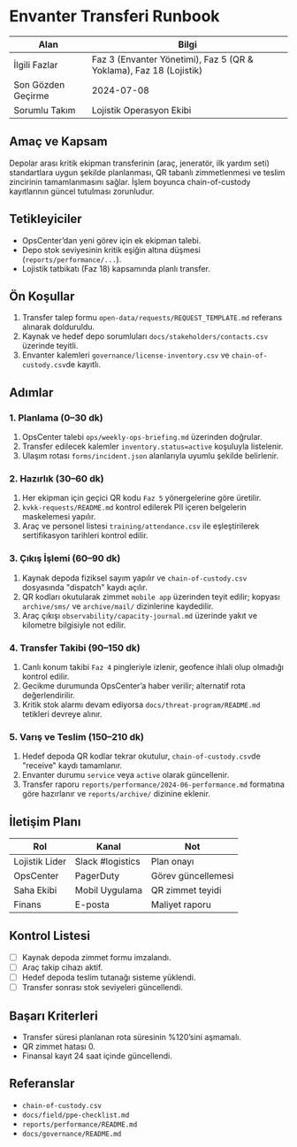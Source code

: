 # Envanter Transferi Runbook

| Alan | Bilgi |
| --- | --- |
| İlgili Fazlar | Faz 3 (Envanter Yönetimi), Faz 5 (QR & Yoklama), Faz 18 (Lojistik) |
| Son Gözden Geçirme | 2024-07-08 |
| Sorumlu Takım | Lojistik Operasyon Ekibi |

## Amaç ve Kapsam
Depolar arası kritik ekipman transferinin (araç, jeneratör, ilk yardım seti)
standartlara uygun şekilde planlanması, QR tabanlı zimmetlenmesi ve teslim zincirinin
tamamlanmasını sağlar. İşlem boyunca chain-of-custody kayıtlarının güncel tutulması zorunludur.

## Tetikleyiciler
- OpsCenter’dan yeni görev için ek ekipman talebi.
- Depo stok seviyesinin kritik eşiğin altına düşmesi (`reports/performance/...`).
- Lojistik tatbikatı (Faz 18) kapsamında planlı transfer.

## Ön Koşullar
1. Transfer talep formu `open-data/requests/REQUEST_TEMPLATE.md` referans alınarak dolduruldu.
2. Kaynak ve hedef depo sorumluları `docs/stakeholders/contacts.csv` üzerinde teyitli.
3. Envanter kalemleri `governance/license-inventory.csv` ve `chain-of-custody.csv`de kayıtlı.

## Adımlar
### 1. Planlama (0–30 dk)
1. OpsCenter talebi `ops/weekly-ops-briefing.md` üzerinden doğrular.
2. Transfer edilecek kalemler `inventory.status=active` koşuluyla listelenir.
3. Ulaşım rotası `forms/incident.json` alanlarıyla uyumlu şekilde belirlenir.

### 2. Hazırlık (30–60 dk)
1. Her ekipman için geçici QR kodu `Faz 5` yönergelerine göre üretilir.
2. `kvkk-requests/README.md` kontrol edilerek PII içeren belgelerin maskelemesi yapılır.
3. Araç ve personel listesi `training/attendance.csv` ile eşleştirilerek sertifikasyon
   tarihleri kontrol edilir.

### 3. Çıkış İşlemi (60–90 dk)
1. Kaynak depoda fiziksel sayım yapılır ve `chain-of-custody.csv` dosyasında "dispatch" kaydı açılır.
2. QR kodları okutularak zimmet `mobile app` üzerinden teyit edilir; kopyası `archive/sms/`
   ve `archive/mail/` dizinlerine kaydedilir.
3. Araç çıkışı `observability/capacity-journal.md` üzerinde yakıt ve kilometre bilgisiyle not edilir.

### 4. Transfer Takibi (90–150 dk)
1. Canlı konum takibi `Faz 4` pingleriyle izlenir, geofence ihlali olup olmadığı kontrol edilir.
2. Gecikme durumunda OpsCenter’a haber verilir; alternatif rota değerlendirilir.
3. Kritik stok alarmı devam ediyorsa `docs/threat-program/README.md` tetikleri
   devreye alınır.

### 5. Varış ve Teslim (150–210 dk)
1. Hedef depoda QR kodlar tekrar okutulur, `chain-of-custody.csv`de "receive" kaydı tamamlanır.
2. Envanter durumu `service` veya `active` olarak güncellenir.
3. Transfer raporu `reports/performance/2024-06-performance.md` formatına göre hazırlanır
   ve `reports/archive/` dizinine eklenir.

## İletişim Planı
| Rol | Kanal | Not |
| --- | --- | --- |
| Lojistik Lider | Slack #logistics | Plan onayı |
| OpsCenter | PagerDuty | Görev güncellemesi |
| Saha Ekibi | Mobil Uygulama | QR zimmet teyidi |
| Finans | E-posta | Maliyet raporu |

## Kontrol Listesi
- [ ] Kaynak depoda zimmet formu imzalandı.
- [ ] Araç takip cihazı aktif.
- [ ] Hedef depoda teslim tutanağı sisteme yüklendi.
- [ ] Transfer sonrası stok seviyeleri güncellendi.

## Başarı Kriterleri
- Transfer süresi planlanan rota süresinin %120’sini aşmamalı.
- QR zimmet hatası 0.
- Finansal kayıt 24 saat içinde güncellendi.

## Referanslar
- `chain-of-custody.csv`
- `docs/field/ppe-checklist.md`
- `reports/performance/README.md`
- `docs/governance/README.md`
